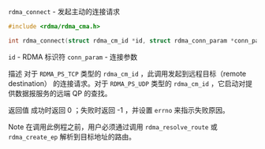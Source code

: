 `rdma_connect`  -  发起主动的连接请求

```c
#include <rdma/rdma_cma.h>

int rdma_connect(struct rdma_cm_id *id, struct rdma_conn_param *conn_param);
```

`id` -  RDMA 标识符
`conn_param`  -  连接参数

描述
对于 `RDMA_PS_TCP` 类型的 `rdma_cm_id` ，此调用发起到远程目标（remote destination） 的连接请求。对于 `RDMA_PS_UDP` 类型的 `rdma_cm_id` ，它启动对提供数据报服务的远端 QP 的查找。

返回值
成功时返回 0 ；失败时返回 -1 ，并设置 `errno` 来指示失败原因。

Note
在调用此例程之前，用户必须通过调用 `rdma_resolve_route` 或 `rdma_create_ep` 解析到目标地址的路由。